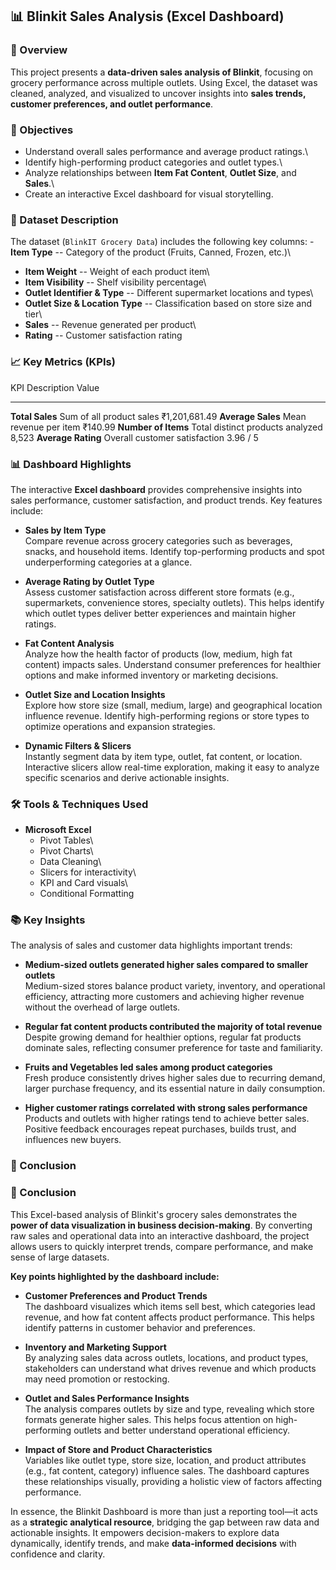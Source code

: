 ## 📊 Blinkit Sales Analysis (Excel Dashboard)

### 🧩 Overview

This project presents a **data-driven sales analysis of Blinkit**,
focusing on grocery performance across multiple outlets. Using Excel,
the dataset was cleaned, analyzed, and visualized to uncover insights
into **sales trends, customer preferences, and outlet performance**.

### 🎯 Objectives

-   Understand overall sales performance and average product ratings.\
-   Identify high-performing product categories and outlet types.\
-   Analyze relationships between **Item Fat Content**, **Outlet Size**,
    and **Sales**.\
-   Create an interactive Excel dashboard for visual storytelling.

### 📁 Dataset Description

The dataset (`BlinkIT Grocery Data`) includes the following key
columns: - **Item Type** -- Category of the product (Fruits, Canned,
Frozen, etc.)\
- **Item Weight** -- Weight of each product item\
- **Item Visibility** -- Shelf visibility percentage\
- **Outlet Identifier & Type** -- Different supermarket locations and
types\
- **Outlet Size & Location Type** -- Classification based on store size
and tier\
- **Sales** -- Revenue generated per product\
- **Rating** -- Customer satisfaction rating

### 📈 Key Metrics (KPIs)

  KPI                   Description                        Value
  --------------------- ---------------------------------- ---------------
  **Total Sales**       Sum of all product sales           ₹1,201,681.49
  **Average Sales**     Mean revenue per item              ₹140.99
  **Number of Items**   Total distinct products analyzed   8,523
  **Average Rating**    Overall customer satisfaction      3.96 / 5

### 📊 Dashboard Highlights

The interactive **Excel dashboard** provides comprehensive insights into sales performance, customer satisfaction, and product trends. Key features include:

- **Sales by Item Type**  
  Compare revenue across grocery categories such as beverages, snacks, and household items. Identify top-performing products and spot underperforming categories at a glance.

- **Average Rating by Outlet Type**  
  Assess customer satisfaction across different store formats (e.g., supermarkets, convenience stores, specialty outlets). This helps identify which outlet types deliver better experiences and maintain higher ratings.

- **Fat Content Analysis**  
  Analyze how the health factor of products (low, medium, high fat content) impacts sales. Understand consumer preferences for healthier options and make informed inventory or marketing decisions.

- **Outlet Size and Location Insights**  
  Explore how store size (small, medium, large) and geographical location influence revenue. Identify high-performing regions or store types to optimize operations and expansion strategies.

- **Dynamic Filters & Slicers**  
  Instantly segment data by item type, outlet, fat content, or location. Interactive slicers allow real-time exploration, making it easy to analyze specific scenarios and derive actionable insights.


### 🛠️ Tools & Techniques Used

-   **Microsoft Excel**
    -   Pivot Tables\
    -   Pivot Charts\
    -   Data Cleaning\
    -   Slicers for interactivity\
    -   KPI and Card visuals\
    -   Conditional Formatting

### 📚 Key Insights

The analysis of sales and customer data highlights important trends:

- **Medium-sized outlets generated higher sales compared to smaller outlets**  
  Medium-sized stores balance product variety, inventory, and operational efficiency, attracting more customers and achieving higher revenue without the overhead of large outlets.

- **Regular fat content products contributed the majority of total revenue**  
  Despite growing demand for healthier options, regular fat products dominate sales, reflecting consumer preference for taste and familiarity.

- **Fruits and Vegetables led sales among product categories**  
  Fresh produce consistently drives higher sales due to recurring demand, larger purchase frequency, and its essential nature in daily consumption.

- **Higher customer ratings correlated with strong sales performance**  
  Products and outlets with higher ratings tend to achieve better sales. Positive feedback encourages repeat purchases, builds trust, and influences new buyers.


### 🚀 Conclusion

### 💼 Conclusion

This Excel-based analysis of Blinkit's grocery sales demonstrates the **power of data visualization in business decision-making**. By converting raw sales and operational data into an interactive dashboard, the project allows users to quickly interpret trends, compare performance, and make sense of large datasets.

**Key points highlighted by the dashboard include:**

- **Customer Preferences and Product Trends**  
  The dashboard visualizes which items sell best, which categories lead revenue, and how fat content affects product performance. This helps identify patterns in customer behavior and preferences.

- **Inventory and Marketing Support**  
  By analyzing sales data across outlets, locations, and product types, stakeholders can understand what drives revenue and which products may need promotion or restocking.

- **Outlet and Sales Performance Insights**  
  The analysis compares outlets by size and type, revealing which store formats generate higher sales. This helps focus attention on high-performing outlets and better understand operational efficiency.

- **Impact of Store and Product Characteristics**  
  Variables like outlet type, store size, location, and product attributes (e.g., fat content, category) influence sales. The dashboard captures these relationships visually, providing a holistic view of factors affecting performance.

In essence, the Blinkit Dashboard is more than just a reporting tool—it acts as a **strategic analytical resource**, bridging the gap between raw data and actionable insights. It empowers decision-makers to explore data dynamically, identify trends, and make **data-informed decisions** with confidence and clarity.
